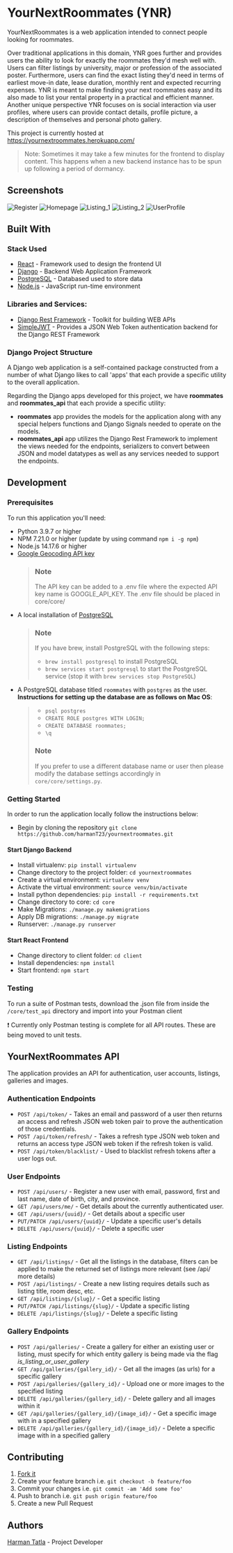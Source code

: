 # YourNextRoommates (YNR)
YourNextRoommates is a web application intended to connect people looking for roommates. 

Over traditional applications in this domain, YNR goes further and provides users the ability to look for exactly the roommates they'd mesh well with.
Users can filter listings by university, major or profession of the associated poster. Furthermore, users can find the exact listing they'd need in terms of earliest move-in date, lease duration, monthly rent and expected recurring expenses. YNR is meant to make finding your next roommates easy and its also made to list your rental property in a practical and efficient manner. Another unique perspective YNR focuses on is social interaction via user profiles, where users can provide contact details, profile picture, a description of themselves and personal photo gallery.

This project is currently hosted at https://yournextroommates.herokuapp.com/
   > Note: Sometimes it may take a few minutes for the frontend to display
     content. This happens when a new backend instance has to be spun up
     following a period of dormancy. 

## Screenshots 
![Register](https://imgur.com/1wY2qgK.jpeg)
![Homepage](https://imgur.com/kcqVkC9.jpeg)
![Listing_1](https://imgur.com/ohr8KeK.jpeg)
![Listing_2](https://imgur.com/M4Vbhww.jpeg)
![UserProfile](https://imgur.com/8KbmUhW.jpeg)

## Built With
### Stack Used
- [React](https://reactjs.org/) - Framework used to design the frontend UI
- [Django](https://www.djangoproject.com/) - Backend Web Application Framework
- [PostgreSQL](https://www.postgresql.org/) - Databased used to store data
- [Node.js](https://nodejs.org/en/) - JavaScript run-time environment 

### Libraries and Services:
- [Django Rest Framework](https://www.django-rest-framework.org/) - Toolkit for building WEB APIs
- [SimpleJWT](https://django-rest-framework-simplejwt.readthedocs.io/en/latest/) - Provides a JSON Web Token authentication backend for the Django REST Framework

### Django Project Structure
A Django web application is a self-contained package constructed from a number 
of what Django likes to call 'apps' that each provide a specific utility to the
overall application. 

Regarding the Django apps developed for this project, we have **roommates** and 
**roommates_api** that each provide a specific utility: 
- **roommates** app provides the models for the application along with any 
special helpers functions and Django Signals needed to operate on the models.
- **roommates_api** app utilizes the Django Rest Framework to implement the 
views needed for the endpoints, serializers to convert between JSON and model 
datatypes as well as any services needed to support the endpoints.

## Development
### Prerequisites
To run this application you'll need:
- Python 3.9.7 or higher
- NPM 7.21.0 or higher (update by using command ```npm i -g npm```)
- Node.js 14.17.6 or higher
- [Google Geocoding API key](https://developers.google.com/maps/documentation/geocoding/get-api-key)
    > ### Note
    > The API key can be added to a .env file where the expected API key name is GOOGLE_API_KEY. The .env file should be placed in core/core/ 
- A local installation of [PostgreSQL](https://www.postgresql.org/download/)
   > ### Note
   >
   > If you have brew, install PostgreSQL with the following steps:
   >
   > -  `brew install postgresql` to install PostgreSQL
   > -  `brew services start postgresql` to start the PostgreSQL service 
   (stop it with `brew services stop PostgreSQL`)
- A PostgreSQL database titled ```roommates``` with ```postgres``` as the user. 
**Instructions for setting up the database are as follows on Mac OS**:
   > - ```psql postgres```
   > - ```CREATE ROLE postgres WITH LOGIN;```
   > - ```CREATE DATABASE roommates;```
   > - ```\q```
   > ### Note
   > If you prefer to use a different database name or user then please modify the database settings accordingly in ```core/core/settings.py```.

### Getting Started
In order to run the application locally follow the instructions 
below:

- Begin by cloning the repository 
```git clone https://github.com/harmanT23/yournextroommates.git```

#### Start Django Backend
- Install virtualenv: ```pip install virtualenv```
- Change directory to the project folder: ```cd yournextroommates```
- Create a virtual environment: ```virtualenv venv```
- Activate the virtual environment: ```source venv/bin/activate```
- Install python dependencies: ```pip install -r requirements.txt```
- Change directory to core: ```cd core```
- Make Migrations: ```./manage.py makemigrations```
- Apply DB migrations: ```./manage.py migrate```
- Runserver: ```./manage.py runserver```
#### Start React Frontend
- Change directory to client folder:  ```cd client```
- Install dependencies: ```npm install```
- Start frontend: ```npm start```

### Testing

To run a suite of Postman tests, download the .json file from inside the `/core/test_api` directory and import into your Postman client 

❗ Currently only Postman testing is complete for all API routes. These are being moved to unit tests.

## YourNextRoommates API
The application provides an API for authentication, user accounts, listings,
galleries and images.

### Authentication Endpoints
- ```POST /api/token/``` - Takes an email and password of a user then 
returns an access and refresh JSON web token pair to prove the authentication of those credentials.
- ```POST /api/token/refresh/``` - Takes a refresh type JSON web token and  returns an access type JSON web token if the refresh token is valid.
- ```POST /api/token/blacklist/``` - Used to blacklist refresh tokens 
after a user logs out.

### User Endpoints
- ```POST /api/users/``` - Register a new user with email, password, first and last name, date of birth, city, and province.
- ```GET /api/users/me/``` - Get details about the currently authenticated user.
- ```GET /api/users/{uuid}/``` - Get details about a specific user 
- ```PUT/PATCH /api/users/{uuid}/``` - Update a specific user's details
- ```DELETE /api/users/{uuid}/``` - Delete a specific user

### Listing Endpoints
- ```GET /api/listings/``` - Get all the listings in the database, filters
can be applied to make the returned set of listings more relevant (see /api/ more details)
- ```POST /api/listings/``` - Create a new listing requires details such as listing title, room desc, etc.
- ```GET /api/listings/{slug}/``` - Get a specific listing
- ```PUT/PATCH /api/listings/{slug}/``` - Update a specific listing
- ```DELETE /api/listings/{slug}/``` - Delete a specific listing

### Gallery Endpoints
- ```POST /api/galleries/``` - Create a gallery for either an existing user or listing, must specify for which entity gallery is being made via the flag <em>is_listing_or_user_gallery</em>
- ```GET /api/galleries/{gallery_id}/``` - Get all the images (as urls) for a specific gallery
- ```POST /api/galleries/{gallery_id}/``` - Upload one or more images to the specified listing
- ```DELETE /api/galleries/{gallery_id}/``` - Delete gallery and all images within it
- ```GET /api/galleries/{gallery_id}/{image_id}/``` - Get a specific image with in a specified gallery
- ```DELETE /api/galleries/{gallery_id}/{image_id}/``` - Delete a specific image with in a specified gallery

## Contributing
1. [Fork it](https://github.com/harmanT23/yournextroommates/fork)
2. Create your feature branch i.e. ```git checkout -b feature/foo```
3. Commit your changes i.e. ```git commit -am 'Add some foo'```
4. Push to branch i.e. ```git push origin feature/foo```
5. Create a new Pull Request

## Authors
[Harman Tatla](https://github.com/harmanT23) - Project Developer
